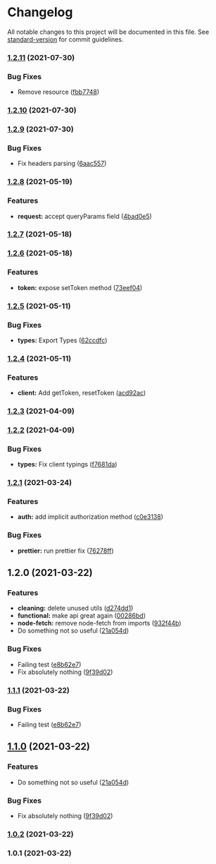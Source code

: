 # Changelog

All notable changes to this project will be documented in this file. See [standard-version](https://github.com/conventional-changelog/standard-version) for commit guidelines.

### [1.2.11](https://github.com/Aidbox/client-sdk-js/compare/v1.2.10...v1.2.11) (2021-07-30)


### Bug Fixes

* Remove resource ([fbb7748](https://github.com/Aidbox/client-sdk-js/commit/fbb7748369cb168853d9604dd4c3138716867633))

### [1.2.10](https://github.com/Aidbox/client-sdk-js/compare/v1.2.9...v1.2.10) (2021-07-30)

### [1.2.9](https://github.com/Aidbox/client-sdk-js/compare/v1.2.8...v1.2.9) (2021-07-30)


### Bug Fixes

* Fix headers parsing ([6aac557](https://github.com/Aidbox/client-sdk-js/commit/6aac5577d8e74ca9f9b54f99200e3c729f82edde))

### [1.2.8](https://github.com/Aidbox/client-sdk-js/compare/v1.2.7...v1.2.8) (2021-05-19)


### Features

* **request:** accept queryParams field ([4bad0e5](https://github.com/Aidbox/client-sdk-js/commit/4bad0e5565fb897fef76c434dece436f65dbcb61))

### [1.2.7](https://github.com/Aidbox/client-sdk-js/compare/v1.2.6...v1.2.7) (2021-05-18)

### [1.2.6](https://github.com/Aidbox/client-sdk-js/compare/v1.2.5...v1.2.6) (2021-05-18)


### Features

* **token:** expose setToken method ([73eef04](https://github.com/Aidbox/client-sdk-js/commit/73eef0432cae18ee08c6fa2f82f77a0e5ad48b94))

### [1.2.5](https://github.com/Aidbox/client-sdk-js/compare/v1.2.4...v1.2.5) (2021-05-11)


### Bug Fixes

* **types:** Export Types ([62ccdfc](https://github.com/Aidbox/client-sdk-js/commit/62ccdfcb9c7ce7fc57d7a783b1efab975c8687d3))

### [1.2.4](https://github.com/Aidbox/client-sdk-js/compare/v1.2.3...v1.2.4) (2021-05-11)


### Features

* **client:** Add getToken, resetToken ([acd92ac](https://github.com/Aidbox/client-sdk-js/commit/acd92acfd3f4ed15c3dd81416449dafabf622f81))

### [1.2.3](https://github.com/Aidbox/client-sdk-js/compare/v1.2.2...v1.2.3) (2021-04-09)

### [1.2.2](https://github.com/Aidbox/client-sdk-js/compare/v1.2.1...v1.2.2) (2021-04-09)


### Bug Fixes

* **types:** Fix client typings ([f7681da](https://github.com/Aidbox/client-sdk-js/commit/f7681da398ec50281d76ea918b2dcdbcc1e6edf5))

### [1.2.1](https://github.com/Aidbox/client-sdk-js/compare/v1.2.0...v1.2.1) (2021-03-24)


### Features

* **auth:** add implicit authorization method ([c0e3138](https://github.com/Aidbox/client-sdk-js/commit/c0e3138f4649adb854a92793c75ace140c7d86e4))


### Bug Fixes

* **prettier:** run prettier fix ([76278ff](https://github.com/Aidbox/client-sdk-js/commit/76278ff0d384738a91c66dab3fbae32b091af1ef))

## 1.2.0 (2021-03-22)


### Features

* **cleaning:** delete unused utils ([d274dd1](https://github.com/Aidbox/client-sdk-js/commit/d274dd1c00faaa37a6d47a73fe9c310fdb22ce2b))
* **functional:** make api great again ([00286bd](https://github.com/Aidbox/client-sdk-js/commit/00286bd54e0c7aa71767ac9dad736c9b909e34bb))
* **node-fetch:** remove node-fetch from imports ([932f44b](https://github.com/Aidbox/client-sdk-js/commit/932f44b3916b0c2fcac726fefc7fa5ee171994f9))
* Do something not so useful ([21a054d](https://github.com/Aidbox/client-sdk-js/commit/21a054d8ed3372ee5ec855e3733a43446f97606e))


### Bug Fixes

* Failing test ([e8b62e7](https://github.com/Aidbox/client-sdk-js/commit/e8b62e75a959e780171d98816b5712ef7a2cf96d))
* Fix absolutely nothing ([9f39d02](https://github.com/Aidbox/client-sdk-js/commit/9f39d02eb5ba078017fc983a39c4d4047afc1942))

### [1.1.1](https://github.com/Aidbox/client-sdk-js/compare/v1.1.0...v1.1.1) (2021-03-22)


### Bug Fixes

* Failing test ([e8b62e7](https://github.com/Aidbox/client-sdk-js/commit/e8b62e75a959e780171d98816b5712ef7a2cf96d))

## [1.1.0](https://github.com/Aidbox/client-sdk-js/compare/v1.0.2...v1.1.0) (2021-03-22)


### Features

* Do something not so useful ([21a054d](https://github.com/Aidbox/client-sdk-js/commit/21a054d8ed3372ee5ec855e3733a43446f97606e))


### Bug Fixes

* Fix absolutely nothing ([9f39d02](https://github.com/Aidbox/client-sdk-js/commit/9f39d02eb5ba078017fc983a39c4d4047afc1942))

### [1.0.2](https://github.com/Aidbox/client-sdk-js/compare/v1.0.1...v1.0.2) (2021-03-22)

### 1.0.1 (2021-03-22)
